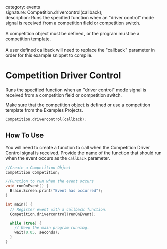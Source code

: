 category: events  
signature: Competition.drivercontrol(callback);  
description: Runs the specified function when an "driver control" mode signal is received from a competition field or competition switch.<br /><br />A competition object must be defined, or the program must be a competition template.<br /><br />A user defined callback will need to replace the "callback" parameter in order for this example snippet to compile.  

# Competition Driver Control

Runs the specified function when an "driver control" mode signal is received from a competition field or competition switch.

Make sure that the competition object is defined or use a competition template from the Examples Projects.

```cpp
Competition.drivercontrol(callback);
```

## How To Use

You will need to create a function to call when the Competition Driver Control signal is received. Provide the name of the function that should run when the event occurs as the `callback` parameter.

```cpp
//Create a Competition Object
competition Competition;

//Function to run when the event occurs
void runOnEvent() {
  Brain.Screen.print("Event has occurred");
}

int main() {
  // Register event with a callback function.
  Competition.drivercontrol(runOnEvent);

  while (true) {
    // Keep the main program running.
    wait(0.05, seconds);
  }
}
```
<advanced>
</advanced>
